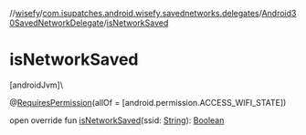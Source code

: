 //[wisefy](../../../index.md)/[com.isupatches.android.wisefy.savednetworks.delegates](../index.md)/[Android30SavedNetworkDelegate](index.md)/[isNetworkSaved](is-network-saved.md)

# isNetworkSaved

[androidJvm]\

@[RequiresPermission](https://developer.android.com/reference/kotlin/androidx/annotation/RequiresPermission.html)(allOf = [android.permission.ACCESS_WIFI_STATE])

open override fun [isNetworkSaved](is-network-saved.md)(ssid: [String](https://kotlinlang.org/api/latest/jvm/stdlib/kotlin/-string/index.html)): [Boolean](https://kotlinlang.org/api/latest/jvm/stdlib/kotlin/-boolean/index.html)
